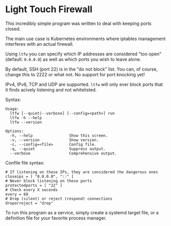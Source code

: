 # Light Touch Firewall

This incredibly simple program was written to deal with keeping ports closed.

The main use case is Kubernetes environments where iptables management interferes with an actual firewall.

Using `ltfw` you can specify which IP addresses are considered "too open" (default: `0.0.0.0`) as well as which ports you wish to leave alone.

By default, SSH (port 22) is in the "do not block" list. You can, of course, change this to 2222 or what not. No support for port knocking yet!

IPv4, IPv6, TCP and UDP are supported. `ltfw` will only ever block ports that it finds acively listening and not whitelisted.

Syntax:

```
Usage:
  ltfw [--quiet|--verbose] [--config=<path>] run
  ltfw -h --help
  ltfw --version

Options:
  -h, --help                Show this screen.
  -v, --version             Show version.
  -c, --config=<file>       Config file.
  -q, --quiet               Suppress output.
  --verbose                 Comprehensive output.
```

Confile file syntax:

```
# If listening on these IPs, they are considered the dangerous ones
closeips = [ "0.0.0.0", "::" ]
# Never block listening on these ports
protectedports = [ "22" ]
# Check every X seconds
every = 60
# Drop (silent) or reject (respond) connections
droporreject = "drop"
```

To run this program as a service, simply create a systemd target file, or a definition file for your favorite process manager.
